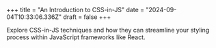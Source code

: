 +++
title = "An Introduction to CSS-in-JS"
date = "2024-09-04T10:33:06.336Z"
draft = false
+++

Explore CSS-in-JS techniques and how they can streamline your styling process within JavaScript frameworks like React.
        